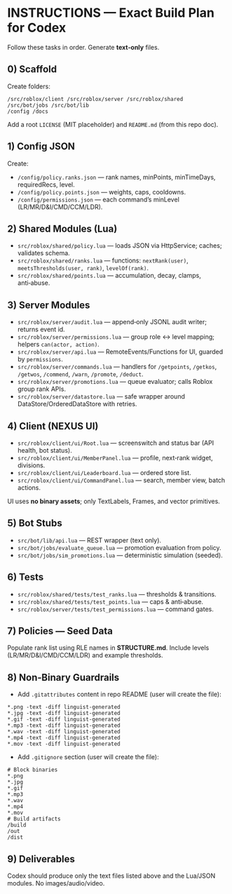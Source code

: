 # INSTRUCTIONS — Exact Build Plan for Codex

Follow these tasks in order. Generate **text‑only** files.

## 0) Scaffold
Create folders:
```
/src/roblox/client /src/roblox/server /src/roblox/shared
/src/bot/jobs /src/bot/lib
/config /docs
```
Add a root `LICENSE` (MIT placeholder) and `README.md` (from this repo doc).

## 1) Config JSON
Create:
- `/config/policy.ranks.json` — rank names, minPoints, minTimeDays, requiredRecs, level.
- `/config/policy.points.json` — weights, caps, cooldowns.
- `/config/permissions.json` — each command’s minLevel (LR/MR/D&I/CMD/CCM/LDR).

## 2) Shared Modules (Lua)
- `src/roblox/shared/policy.lua` — loads JSON via HttpService; caches; validates schema.
- `src/roblox/shared/ranks.lua` — functions: `nextRank(user)`, `meetsThresholds(user, rank)`, `levelOf(rank)`.
- `src/roblox/shared/points.lua` — accumulation, decay, clamps, anti‑abuse.

## 3) Server Modules
- `src/roblox/server/audit.lua` — append‑only JSONL audit writer; returns event id.
- `src/roblox/server/permissions.lua` — group role ↔ level mapping; helpers `can(actor, action)`.
- `src/roblox/server/api.lua` — RemoteEvents/Functions for UI, guarded by `permissions`.
- `src/roblox/server/commands.lua` — handlers for `/getpoints`, `/getkos`, `/getwos`, `/commend`, `/warn`, `/promote`, `/deduct`.
- `src/roblox/server/promotions.lua` — queue evaluator; calls Roblox group rank APIs.
- `src/roblox/server/datastore.lua` — safe wrapper around DataStore/OrderedDataStore with retries.

## 4) Client (NEXUS UI)
- `src/roblox/client/ui/Root.lua` — screenswitch and status bar (API health, bot status).
- `src/roblox/client/ui/MemberPanel.lua` — profile, next‑rank widget, divisions.
- `src/roblox/client/ui/Leaderboard.lua` — ordered store list.
- `src/roblox/client/ui/CommandPanel.lua` — search, member view, batch actions.

UI uses **no binary assets**; only TextLabels, Frames, and vector primitives.

## 5) Bot Stubs
- `src/bot/lib/api.lua` — REST wrapper (text only).
- `src/bot/jobs/evaluate_queue.lua` — promotion evaluation from policy.
- `src/bot/jobs/sim_promotions.lua` — deterministic simulation (seeded).

## 6) Tests
- `src/roblox/shared/tests/test_ranks.lua` — thresholds & transitions.
- `src/roblox/shared/tests/test_points.lua` — caps & anti‑abuse.
- `src/roblox/server/tests/test_permissions.lua` — command gates.

## 7) Policies — Seed Data
Populate rank list using RLE names in **STRUCTURE.md**. Include levels (LR/MR/D&I/CMD/CCM/LDR) and example thresholds.

## 8) Non‑Binary Guardrails
- Add `.gitattributes` content in repo README (user will create the file):
```
*.png -text -diff linguist-generated
*.jpg -text -diff linguist-generated
*.gif -text -diff linguist-generated
*.mp3 -text -diff linguist-generated
*.wav -text -diff linguist-generated
*.mp4 -text -diff linguist-generated
*.mov -text -diff linguist-generated
```
- Add `.gitignore` section (user will create the file):
```
# Block binaries
*.png
*.jpg
*.gif
*.mp3
*.wav
*.mp4
*.mov
# Build artifacts
/build
/out
/dist
```

## 9) Deliverables
Codex should produce only the text files listed above and the Lua/JSON modules. No images/audio/video.
